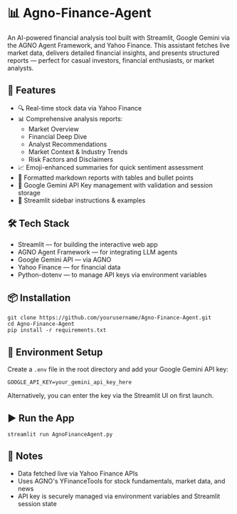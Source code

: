 # 📊 Agno-Finance-Agent
An AI-powered financial analysis tool built with Streamlit, Google Gemini via the AGNO Agent Framework, and Yahoo Finance. This assistant fetches live market data, delivers detailed financial insights, and presents structured reports — perfect for casual investors, financial enthusiasts, or market analysts.

## 🚀 Features
- 🔍 Real-time stock data via Yahoo Finance
- 📊 Comprehensive analysis reports:
  - Market Overview
  - Financial Deep Dive
  - Analyst Recommendations
  - Market Context & Industry Trends
  - Risk Factors and Disclaimers
- 📈 Emoji-enhanced summaries for quick sentiment assessment
- 📄 Formatted markdown reports with tables and bullet points
- 🔐 Google Gemini API Key management with validation and session storage
- 🎨 Streamlit sidebar instructions & examples

## 🛠️ Tech Stack
- Streamlit — for building the interactive web app
- AGNO Agent Framework — for integrating LLM agents
- Google Gemini API — via AGNO
- Yahoo Finance — for financial data
- Python-dotenv — to manage API keys via environment variables

## 📦 Installation
```
git clone https://github.com/yourusername/Agno-Finance-Agent.git
cd Agno-Finance-Agent
pip install -r requirements.txt
```
## 🔐 Environment Setup
Create a ```.env``` file in the root directory and add your Google Gemini API key:
```
GOOGLE_API_KEY=your_gemini_api_key_here
```
Alternatively, you can enter the key via the Streamlit UI on first launch.

## ▶️ Run the App
```
streamlit run AgnoFinanceAgent.py
```
## 📌 Notes
- Data fetched live via Yahoo Finance APIs
- Uses AGNO's YFinanceTools for stock fundamentals, market data, and news
- API key is securely managed via environment variables and Streamlit session state


